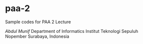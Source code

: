 # paa-2
Sample codes for PAA 2 Lecture

*Abdul Munif*
Department of Informatics
Institut Teknologi Sepuluh Nopember
Surabaya, Indonesia
